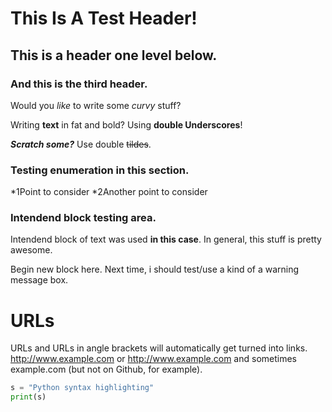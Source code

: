 # This Is A Test Header!

## This is a header one level below.

### And this is the third header.


Would you *like* to write some _curvy_ stuff?

Writing **text** in fat and bold? Using __double Underscores__!

*__Scratch some?__* Use double ~~tildes~~.

### Testing enumeration in this section.

*1Point to consider
*2Another point to consider

### Intendend block testing area.

   Intendend block of text was used **in this case**.
   In general, this stuff is pretty awesome.

   Begin new block here. Next time, i should test/use a kind of a warning message box.

# URLs

URLs and URLs in angle brackets will automatically get turned into links. 
http://www.example.com or <http://www.example.com> and sometimes 
example.com (but not on Github, for example).

```python
s = "Python syntax highlighting"
print(s)
```

